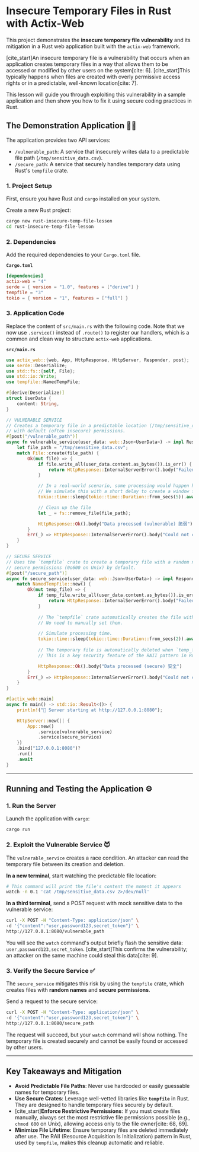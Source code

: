 
# Insecure Temporary Files in Rust with Actix-Web

This project demonstrates the **insecure temporary file vulnerability** and its mitigation in a Rust web application built with the `actix-web` framework.

[cite\_start]An insecure temporary file is a vulnerability that occurs when an application creates temporary files in a way that allows them to be accessed or modified by other users on the system[cite: 6]. [cite\_start]This typically happens when files are created with overly permissive access rights or in a predictable, well-known location[cite: 7].

This lesson will guide you through exploiting this vulnerability in a sample application and then show you how to fix it using secure coding practices in Rust.

## The Demonstration Application 🧑‍💻

The application provides two API services:

  * `/vulnerable_path`: A service that insecurely writes data to a predictable file path (`/tmp/sensitive_data.csv`).
  * `/secure_path`: A service that securely handles temporary data using Rust's `tempfile` crate.

### 1\. Project Setup

First, ensure you have Rust and `cargo` installed on your system.

Create a new Rust project:

```bash
cargo new rust-insecure-temp-file-lesson
cd rust-insecure-temp-file-lesson
```

### 2\. Dependencies

Add the required dependencies to your `Cargo.toml` file.

**`Cargo.toml`**

```toml
[dependencies]
actix-web = "4"
serde = { version = "1.0", features = ["derive"] }
tempfile = "3"
tokio = { version = "1", features = ["full"] }
```

### 3\. Application Code

Replace the content of `src/main.rs` with the following code. Note that we now use `.service()` instead of `.route()` to register our handlers, which is a common and clean way to structure `actix-web` applications.

**`src/main.rs`**

```rust
use actix_web::{web, App, HttpResponse, HttpServer, Responder, post};
use serde::Deserialize;
use std::fs::{self, File};
use std::io::Write;
use tempfile::NamedTempFile;

#[derive(Deserialize)]
struct UserData {
    content: String,
}

// VULNERABLE SERVICE
// Creates a temporary file in a predictable location (/tmp/sensitive_data.csv)
// with default (often insecure) permissions.
#[post("/vulnerable_path")]
async fn vulnerable_service(user_data: web::Json<UserData>) -> impl Responder {
    let file_path = "/tmp/sensitive_data.csv";
    match File::create(file_path) {
        Ok(mut file) => {
            if file.write_all(user_data.content.as_bytes()).is_err() {
                return HttpResponse::InternalServerError().body("Failed to write to temporary file");
            }

            // In a real-world scenario, some processing would happen here.
            // We simulate this with a short delay to create a window for an attack.
            tokio::time::sleep(tokio::time::Duration::from_secs(5)).await;

            // Clean up the file
            let _ = fs::remove_file(file_path);

            HttpResponse::Ok().body("Data processed (vulnerable) 脆弱")
        }
        Err(_) => HttpResponse::InternalServerError().body("Could not create temporary file"),
    }
}

// SECURE SERVICE
// Uses the `tempfile` crate to create a temporary file with a random name and
// secure permissions (0o600 on Unix) by default.
#[post("/secure_path")]
async fn secure_service(user_data: web::Json<UserData>) -> impl Responder {
    match NamedTempFile::new() {
        Ok(mut temp_file) => {
            if temp_file.write_all(user_data.content.as_bytes()).is_err() {
                return HttpResponse::InternalServerError().body("Failed to write to secure temporary file");
            }
            
            // The `tempfile` crate automatically creates the file with restrictive permissions.
            // No need to manually set them.

            // Simulate processing time.
            tokio::time::sleep(tokio::time::Duration::from_secs(2)).await;
            
            // The temporary file is automatically deleted when `temp_file` goes out of scope.
            // This is a key security feature of the RAII pattern in Rust.

            HttpResponse::Ok().body("Data processed (secure) 安全")
        }
        Err(_) => HttpResponse::InternalServerError().body("Could not create secure temporary file"),
    }
}

#[actix_web::main]
async fn main() -> std::io::Result<()> {
    println!("🚀 Server starting at http://127.0.0.1:8080");

    HttpServer::new(|| {
        App::new()
            .service(vulnerable_service)
            .service(secure_service)
    })
    .bind("127.0.0.1:8080")?
    .run()
    .await
}
```

-----

## Running and Testing the Application ⚙️

### 1\. Run the Server

Launch the application with `cargo`:

```bash
cargo run
```

### 2\. Exploit the Vulnerable Service 😈

The `vulnerable_service` creates a race condition. An attacker can read the temporary file between its creation and deletion.

**In a new terminal**, start watching the predictable file location:

```bash
# This command will print the file's content the moment it appears
watch -n 0.1 'cat /tmp/sensitive_data.csv 2>/dev/null'
```

**In a third terminal**, send a POST request with mock sensitive data to the vulnerable service:

```bash
curl -X POST -H "Content-Type: application/json" \
-d '{"content":"user,password123,secret_token"}' \
http://127.0.0.1:8080/vulnerable_path
```

You will see the `watch` command's output briefly flash the sensitive data: `user,password123,secret_token`. [cite\_start]This confirms the vulnerability; an attacker on the same machine could steal this data[cite: 9].

### 3\. Verify the Secure Service ✅

The `secure_service` mitigates this risk by using the `tempfile` crate, which creates files with **random names** and **secure permissions**.

Send a request to the secure service:

```bash
curl -X POST -H "Content-Type: application/json" \
-d '{"content":"user,password123,secret_token"}' \
http://127.0.0.1:8080/secure_path
```

The request will succeed, but your `watch` command will show nothing. The temporary file is created securely and cannot be easily found or accessed by other users.

-----

## Key Takeaways and Mitigation

  * **Avoid Predictable File Paths**: Never use hardcoded or easily guessable names for temporary files.
  * **Use Secure Crates**: Leverage well-vetted libraries like **`tempfile`** in Rust. They are designed to handle temporary files securely by default.
  * [cite\_start]**Enforce Restrictive Permissions**: If you must create files manually, always set the most restrictive file permissions possible (e.g., `chmod 600` on Unix), allowing access only to the file owner[cite: 68, 69].
  * **Minimize File Lifetime**: Ensure temporary files are deleted immediately after use. The RAII (Resource Acquisition Is Initialization) pattern in Rust, used by `tempfile`, makes this cleanup automatic and reliable.